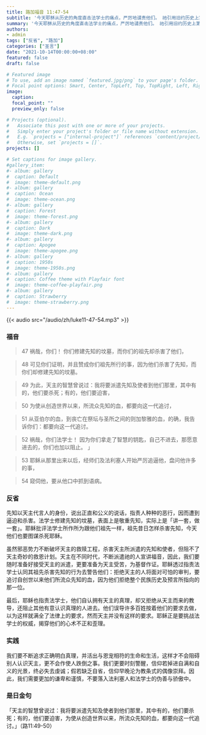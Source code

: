 ```yaml
---
title: 路加福音 11:47-54
subtitle: '今天耶稣从历史的角度直击法学士的痛点，严厉地谴责他们。 祂引用旧约历史上第一桩血案——加音谋杀亚伯尔（创4:8），和最后一桩谋杀案——则加黎雅被石头砸死（编下24:20-21），指出他们祖先的冥顽不灵和自以为义；而如今他们重蹈覆辙的执拗，使他们最终选择了一条不归路。 耶稣透过福音提醒今天的基督徒，不要染上法学士、经师、法利塞人的通病：舍本逐末、贪慕虚荣、虚有其表，相反，是要时常诚实地反省自己在教会内的行为和动机，鞭策自己做真正有信仰而且表里如一的人。'
summary: '今天耶稣从历史的角度直击法学士的痛点，严厉地谴责他们。 祂引用旧约历史上第一桩血案——加音谋杀亚伯尔（创4:8），和最后一桩谋杀案——则加黎雅被石头砸死（编下24:20-21），指出他们祖先的冥顽不灵和自以为义；而如今他们重蹈覆辙的执拗，使他们最终选择了一条不归路。 耶稣透过福音提醒今天的基督徒，不要染上法学士、经师、法利塞人的通病：舍本逐末、贪慕虚荣、虚有其表，相反，是要时常诚实地反省自己在教会内的行为和动机，鞭策自己做真正有信仰而且表里如一的人。'
authors:
- admin
tags: ["反省", "路加"]
categories: ["圣言"]
date: "2021-10-14T00:00:00+08:00"
featured: false
draft: false

# Featured image
# To use, add an image named `featured.jpg/png` to your page's folder.
# Focal point options: Smart, Center, TopLeft, Top, TopRight, Left, Right, BottomLeft, Bottom, BottomRight
image:
  caption:
  focal_point: ""
  preview_only: false

# Projects (optional).
#   Associate this post with one or more of your projects.
#   Simply enter your project's folder or file name without extension.
#   E.g. `projects = ["internal-project"]` references `content/project/deep-learning/index.md`.
#   Otherwise, set `projects = []`.
projects: []

# Set captions for image gallery.
#gallery_item:
#- album: gallery
#  caption: Default
#  image: theme-default.png
#- album: gallery
#  caption: Ocean
#  image: theme-ocean.png
#- album: gallery
#  caption: Forest
#  image: theme-forest.png
#- album: gallery
#  caption: Dark
#  image: theme-dark.png
#- album: gallery
#  caption: Apogee
#  image: theme-apogee.png
#- album: gallery
#  caption: 1950s
#  image: theme-1950s.png
#- album: gallery
#  caption: Coffee theme with Playfair font
#  image: theme-coffee-playfair.png
#- album: gallery
#  caption: Strawberry
#  image: theme-strawberry.png
---
```


{{< audio src="/audio/zh/luke11-47-54.mp3" >}}

### 福音
> 47 祸哉，你们！ 你们修建先知的坟墓，而你们的祖先却杀害了他们，

> 48 可见你们证明，并且赞成你们祖先所行的事，因为他们杀害了先知，而你们却修建先知的坟墓。

> 49 为此，天主的智慧曾说过：我将要派遣先知及使者到他们那里，其中有的，他们要杀死；有的，他们要迫害，

> 50 为使从创造世界以来，所流众先知的血，都要向这一代追讨，

> 51 从亚伯尔的血，到丧亡在祭坛与圣所之间的则加黎雅的血，的确，我告诉你们：都要向这一代追讨。

> 52 祸哉，你们法学士！ 因为你们拿走了智慧的钥匙，自己不进去，那愿意进去的，你们也加以阻止。  」

> 53 耶稣从那里出来以后，经师们及法利塞人开始严厉追逼他，盘问他许多的事，

> 54 窥伺他，要从他口中抓到语病。

### 反省
先知以天主代言人的身份，说出正直和公义的说话，指责人种种的恶行，因而遭到逼迫和杀害。法学士修建先知的坟墓，表面上是敬重先知，实际上是「讲一套，做一套」。耶稣批评法学士所作所为跟他们祖先一样，祖先昔日怎样杀害先知，今天他们也要图谋杀死耶稣。

虽然邪恶势力不断破坏天主的救赎工程，杀害天主所派遣的先知和使者，但阻不了天主奇妙的救恩计划。天主在不同时代，不断派遣祂的人宣讲福音，因此，我们要随时准备好接受天主的派遣，更要准备为天主受苦，为基督作证。耶稣透过指责法学士认同其祖先杀害先知的行为去警告他们：拒绝天主的人将面对可怕的审判，要追讨自创世以来他们所流众先知的血，因为他们拒绝整个民族历史及预言所指向的那一位。

最后，耶稣也指责法学士，他们自认拥有天主的真理，却又拒绝从天主而来的教导，还阻止其他有意认识真理的人进去。他们误导许多百姓按着他们的要求去做，以为这样就满全了法律上的要求，然而天主并没有这样的要求。耶稣正是要挑战法学士的权威，揭穿他们的心术不正和歪理。

### 实践
我们要不断追求正确明白真理，并活出与恩宠相符的生命和生活，这样才不会阻碍别人认识天主，更不会作使人跌倒之事。我们更要时刻警醒，信仰若掉进自满和自义的光景，终必失去虔诚；假若缺乏自省，信仰早晚沦为教条式的偶像崇拜。因此，我们需要更加的谦卑和谨慎，不要落入法利塞人和法学士的伪善与骄傲中。

### 是日金句
「天主的智慧曾说过：我将要派遣先知及使者到他们那里，其中有的，他们要杀死；有的，他们要迫害，为使从创造世界以来，所流众先知的血，都要向这一代追讨。」（路11:49-50）
